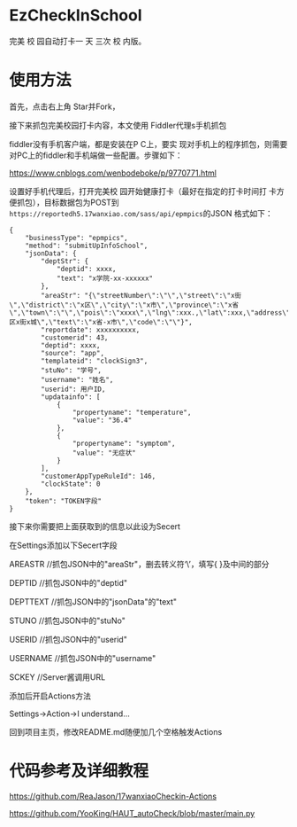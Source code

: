 # EzCheckInSchool
完美 校 园自动打卡一 天 三次 校 内版。

# 使用方法
首先，点击右上角 Star并Fork，

接下来抓包完美校园打卡内容，本文使用 Fiddler代理s手机抓包
  
fiddler没有手机客户端，都是安装在P C上，要实 现对手机上的程序抓包，则需要对PC上的fiddler和手机端做一些配置。步骤如下：

https://www.cnblogs.com/wenbodeboke/p/9770771.html

设置好手机代理后，打开完美校 园开始健康打卡（最好在指定的打卡时间打 卡方便抓包），目标数据包为POST到`https://reportedh5.17wanxiao.com/sass/api/epmpics`的JSON
格式如下：   

```
{
	"businessType": "epmpics",
	"method": "submitUpInfoSchool",
	"jsonData": {
		"deptStr": {
			"deptid": xxxx,
			"text": "x学院-xx-xxxxxx"
		},
		"areaStr": "{\"streetNumber\":\"\",\"street\":\"x街\",\"district\":\"x区\",\"city\":\"x市\",\"province\":\"x省\",\"town\":\"\",\"pois\":\"xxxx\",\"lng\":xxx.,\"lat\":xxx,\"address\":\"x区x街x城\",\"text\":\"x省-x市\",\"code\":\"\"}",
		"reportdate": xxxxxxxxxx,
		"customerid": 43,
		"deptid": xxxx,
		"source": "app",
		"templateid": "clockSign3",
		"stuNo": "学号",
		"username": "姓名",
		"userid": 用户ID,
		"updatainfo": [
			{
				"propertyname": "temperature",
				"value": "36.4"
			},
			{
				"propertyname": "symptom",
				"value": "无症状"
			}
		],
		"customerAppTypeRuleId": 146,
		"clockState": 0
	},
	"token": "TOKEN字段"
}
```
接下来你需要把上面获取到的信息以此设为Secert

在Settings添加以下Secert字段

AREASTR //抓包JSON中的"areaStr"，删去转义符‘\’，填写{ }及中间的部分

DEPTID //抓包JSON中的"deptid"

DEPTTEXT //抓包JSON中的"jsonData"的"text"

STUNO //抓包JSON中的"stuNo"

USERID //抓包JSON中的"userid"

USERNAME //抓包JSON中的"username"

SCKEY //Server酱调用URL

添加后开启Actions方法 

Settings->Action->I understand... 

回到项目主页，修改README.md随便加几个空格触发Actions

# 代码参考及详细教程
https://github.com/ReaJason/17wanxiaoCheckin-Actions

https://github.com/YooKing/HAUT_autoCheck/blob/master/main.py
